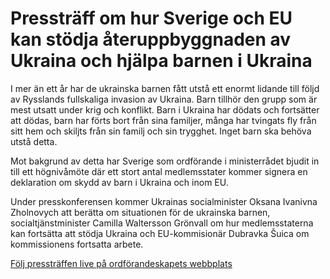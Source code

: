 # Pressträff om hur Sverige och EU kan stödja återuppbyggnaden av Ukraina och hjälpa barnen i Ukraina

I mer än ett år har de ukrainska barnen fått utstå ett enormt lidande till följd av Rysslands fullskaliga invasion av Ukraina. Barn tillhör den grupp som är mest utsatt under krig och konflikt. Barn i Ukraina har dödats och fortsätter att dödas, barn har förts bort från sina familjer, många har tvingats fly från sitt hem och skiljts från sin familj och sin trygghet. Inget barn ska behöva utstå detta.

Mot bakgrund av detta har Sverige som ordförande i ministerrådet bjudit in till ett högnivåmöte där ett stort antal medlemsstater kommer signera en deklaration om skydd av barn i Ukraina och inom EU.

Under presskonferensen kommer Ukrainas socialminister Oksana Ivanivna Zholnovych att berätta om situationen för de ukrainska barnen, socialtjänstminister Camilla Waltersson Grönvall om hur medlemsstaterna kan fortsätta att stödja Ukraina och EU\-kommisionär Dubravka Šuica om kommissionens fortsatta arbete.

[Följ pressträffen live på ordförandeskapets webbplats](https://swedish-presidency.consilium.europa.eu/sv/evenemang/hoegnivaamoete-om-barns-raettigheter-bekaempa-vaald-mot-barn-1-26/)
